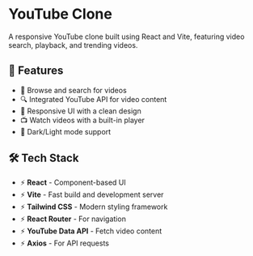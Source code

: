 # YouTube Clone

A responsive YouTube clone built using React and Vite, featuring video search, playback, and trending videos.

## 🚀 Features

- 🎥 Browse and search for videos
- 🔍 Integrated YouTube API for video content
- 🎨 Responsive UI with a clean design
- 📺 Watch videos with a built-in player
- 🌙 Dark/Light mode support

## 🛠️ Tech Stack

- ⚡ **React** - Component-based UI
- ⚡ **Vite** - Fast build and development server
- ⚡ **Tailwind CSS** - Modern styling framework
- ⚡ **React Router** - For navigation
- ⚡ **YouTube Data API** - Fetch video content
- ⚡ **Axios** - For API requests
